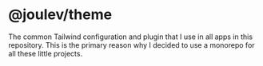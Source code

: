 # @joulev/theme

The common Tailwind configuration and plugin that I use in all apps in this repository. This is the primary reason why I decided to use a monorepo for all these little projects.

